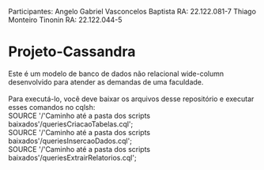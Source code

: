 Participantes:
Angelo Gabriel Vasconcelos Baptista RA: 22.122.081-7
Thiago Monteiro Tinonin             RA: 22.122.044-5

# Projeto-Cassandra
Este é um modelo de banco de dados não relacional wide-column desenvolvido para atender as demandas de uma faculdade.<br>
<br>
Para executá-lo, você deve baixar os arquivos desse repositório e executar esses comandos no cqlsh: <br>
SOURCE '/'Caminho até a pasta dos scripts baixados'/queriesCriacaoTabelas.cql';<br>
SOURCE '/'Caminho até a pasta dos scripts baixados'/queriesInsercaoDados.cql';<br>
SOURCE '/'Caminho até a pasta dos scripts baixados'/queriesExtrairRelatorios.cql';<br>
